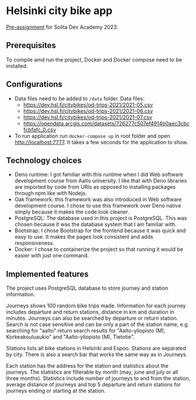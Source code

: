 # Helsinki city bike app

[Pre-assignment](https://github.com/solita/dev-academy-2023-exercise) for Solita Dev Academy 2023.
 

## Prerequisites
To compile amd run the project, Docker and Docker compose need to be installed. 

## Configurations
- Data files need to be added to `/data` folder. Data files:
    * https://dev.hsl.fi/citybikes/od-trips-2021/2021-05.csv
    * https://dev.hsl.fi/citybikes/od-trips-2021/2021-06.csv
    * https://dev.hsl.fi/citybikes/od-trips-2021/2021-07.csv
    * https://opendata.arcgis.com/datasets/726277c507ef4914b0aec3cbcfcbfafc_0.csv
- To run application run `docker-compose up` in root folder and open [http://localhost:7777](http://localhost:7777). It takes a few seconds for the application to show. 

## Technology choices
- Deno runtime: I got familiar with this runtime when I did Web software development course from Aalto university. I like that with Deno libraries are imported by code from URIs as opposed to installing packages through npm like with Nodejs. 
- Oak framework: this framework was also introduced in Web software development course. I chose to use this framework over Deno native simply because it makes the code look cleaner. 
- PostgreSQL: The database used in this project is PostgreSQL. This was chosen because it was the database system that I am familiar with. 
- Bootstrap: I chose Bootstrap for the frontend because it was quick and easy to use. It makes the pages look consistent and adds responsiveness. 
- Docker: I chose to containerize the project so that running it would be easier with just one command.

## Implemented features
The project uses PostgreSQL database to store journey and station information. 
 
Journeys shows 100 random bike trips made. Information for each journey includes departure and return stations, distance in km and duration in minutes. Journeys can also be searched by departure or return station. Search is not case sensitive and can be only a part of the station name, e.g. searching for "aalto" return search results for "Aalto-yliopisto (M), Korkeakouluaukio" and "Aalto-yliopisto (M), Tietotie".

Stations lists all bike stations in Helsinki and Espoo. Stations are separated by city. There is also a search bar that works the same way as in Journeys. 
 
Each station has the address for the station and statistics about the journeys. The statistics are filterable by month (may, june and july or all three months). Statistics include number of journeys to and from the station, average distance of journeys and top 5 departure and return stations for journeys ending or starting at the station.